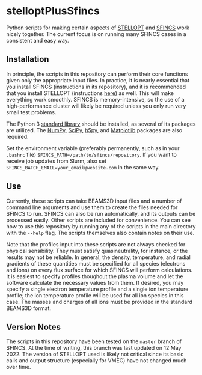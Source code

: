 # stelloptPlusSfincs

Python scripts for making certain aspects of [STELLOPT](https://github.com/PrincetonUniversity/STELLOPT) and [SFINCS](https://github.com/landreman/sfincs) work nicely together. The current focus is on running many SFINCS cases in a consistent and easy way.

## Installation

In principle, the scripts in this repository can perform their core functions given only the appropriate input files. In practice, it is nearly essential that you install SFINCS (instructions in its repository), and it is recommended that you install STELLOPT (instructions [here](https://princetonuniversity.github.io/STELLOPT/STELLOPT%20Compilation)) as well. This will make everything work smoothly. SFINCS is memory-intensive, so the use of a high-performance cluster will likely be required unless you only run very small test problems.

The Python 3 [standard library](https://docs.python.org/3/library/index.html) should be installed, as several of its packages are utilized. The [NumPy](https://numpy.org/), [SciPy](https://scipy.org/), [h5py](https://www.h5py.org/), and [Matplotlib](https://matplotlib.org/) packages are also required.

Set the environment variable (preferably permanently, such as in your `.bashrc` file) `SFINCS_PATH=/path/to/sfincs/repository`. If you want to receive job updates from Slurm, also set `SFINCS_BATCH_EMAIL=your_email@website.com` in the same way.

## Use

Currently, these scripts can take BEAMS3D input files and a number of command line arguments and use them to create the files needed for SFINCS to run. SFINCS can also be run automatically, and its outputs can be processed easily. Other scripts are included for convenience. You can see how to use this repository by running any of the scripts in the main directory with the `--help` flag. The scripts themselves also contain notes on their use.

Note that the profiles input into these scripts are not always checked for physical sensibility. They must satisfy quasineutrality, for instance, or the results may not be reliable. In general, the density, temperature, and radial gradients of these quantities must be specified for all species (electrons and ions) on every flux surface for which SFINCS will perform calculations. It is easiest to specify profiles thoughout the plasma volume and let the software calculate the necessary values from them. If desired, you may specify a single electron temperature profile and a single ion temperature profile; the ion temperature profile will be used for all ion species in this case. The masses and charges of all ions must be provided in the standard BEAMS3D format.

## Version Notes

The scripts in this repository have been tested on the `master` branch of SFINCS. At the time of writing, this branch was last updated on 12 May 2022. The version of STELLOPT used is likely not critical since its basic calls and output structure (especially for VMEC) have not changed much over time.
